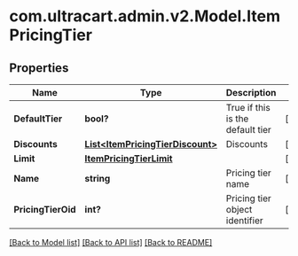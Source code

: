 # com.ultracart.admin.v2.Model.ItemPricingTier
## Properties

Name | Type | Description | Notes
------------ | ------------- | ------------- | -------------
**DefaultTier** | **bool?** | True if this is the default tier | [optional] 
**Discounts** | [**List&lt;ItemPricingTierDiscount&gt;**](ItemPricingTierDiscount.md) | Discounts | [optional] 
**Limit** | [**ItemPricingTierLimit**](ItemPricingTierLimit.md) |  | [optional] 
**Name** | **string** | Pricing tier name | [optional] 
**PricingTierOid** | **int?** | Pricing tier object identifier | [optional] 

[[Back to Model list]](../README.md#documentation-for-models) [[Back to API list]](../README.md#documentation-for-api-endpoints) [[Back to README]](../README.md)

